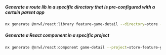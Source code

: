 ##### Generate a route lib in a specific directory that is pre-configured with a certain parent app

```bash
nx generate @nrwl/react:library feature-game-detail --directory=store --appProject=store --no-component
```

##### Generate a React component in a specific project

```bash
nx generate @nrwl/react:component game-detail --project=store-feature-game-detail --export
```
